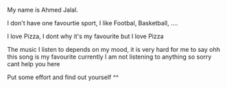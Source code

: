 My name is Ahmed Jalal.

I don't have one favourtie sport, I like Footbal, Basketball, ....

I love Pizza, I dont why it's my favourite but I love Pizza

The music I listen to depends on my mood, it is very hard for me to say ohh this song is my favourite
currently I am not listening to anything so sorry cant help you here

Put some effort and find out yourself ^^